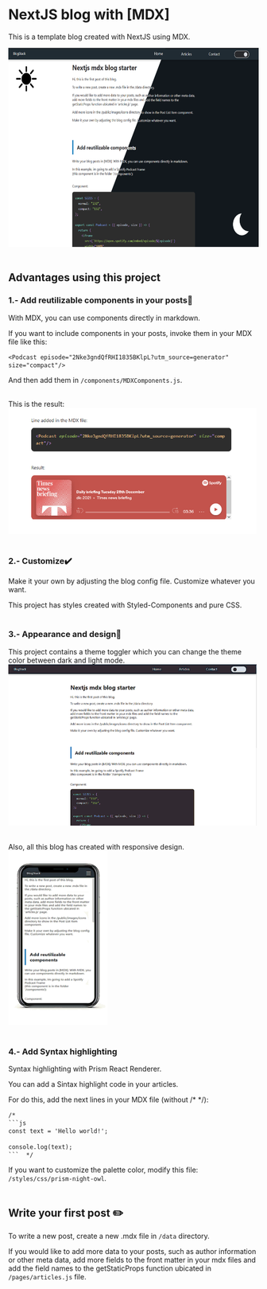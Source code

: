 # NextJS blog with [MDX]
This is a template blog created with NextJS using MDX.
<br />

<img src="/public/images/ignore/blog.png" alt="example" width="600" height=400/>
<br /><br />

## Advantages using this project

### 1.- Add reutilizable components in your posts🚀
With MDX, you can use components directly in markdown.<br />

If you want to include components in your posts, invoke them in your MDX file like this:
```
<Podcast episode="2Nke3gndQfRHI1835BKlpL?utm_source=generator" size="compact"/>
```

And then add them in `/components/MDXComponents.js`.<br /><br />

This is the result:<br />
<img src="/public/images/ignore/componentExample.png" alt="example" width="500"/>
<br /><br />


### 2.- Customize✔️
Make it your own by adjusting the blog config file. Customize whatever you want.

This project has styles created with Styled-Components and pure CSS.
<br /><br />


### 3.- Appearance and design🎨
This project contains a theme toggler which you can change the theme color between dark and light mode.<br />
<img src="/public/images/ignore/togleTheme.gif" alt="example" width="500"/><br />
<br />

Also, all this blog has created with responsive design.<br />
<img src="/public/images/ignore/phoneExample.gif" alt="example" width="200" height=350/>
<br /><br />


### 4.- Add Syntax highlighting
Syntax highlighting with Prism React Renderer.

You can add a Sintax highlight code in your articles.

For do this, add the next lines in your MDX file (without /* */):

```
/*
```js
const text = 'Hello world!';

console.log(text);
```  */
```

If you want to customize the palette color, modify this file: `/styles/css/prism-night-owl`.
<br /><br />


## Write your first post ✏️
To write a new post, create a new .mdx file in `/data` directory.

If you would like to add more data to your posts, such as author information or other meta data, add more fields to the front matter in your mdx files and add the field names to the getStaticProps function ubicated in `/pages/articles.js` file.


